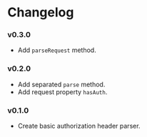 # Changelog

### v0.3.0

* Add `parseRequest` method.

### v0.2.0

* Add separated `parse` method.
* Add request property `hasAuth`.

### v0.1.0

* Create basic authorization header parser.
